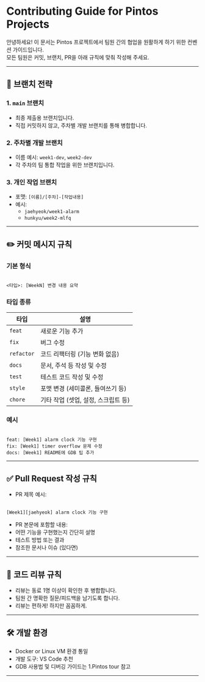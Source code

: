 # Contributing Guide for Pintos Projects

안녕하세요! 이 문서는 Pintos 프로젝트에서 팀원 간의 협업을 원활하게 하기 위한 컨벤션 가이드입니다.  
모든 팀원은 커밋, 브랜치, PR을 아래 규칙에 맞춰 작성해 주세요.

---

## 📌 브랜치 전략

### 1. `main` 브랜치
- 최종 제출용 브랜치입니다.  
- 직접 커밋하지 않고, 주차별 개발 브랜치를 통해 병합합니다.

### 2. 주차별 개발 브랜치
- 이름 예시: `week1-dev`, `week2-dev`
- 각 주차의 팀 통합 작업을 위한 브랜치입니다.

### 3. 개인 작업 브랜치
- 포맷: `[이름]/[주차]-[작업내용]`
- 예시:
  - `jaehyeok/week1-alarm`
  - `hunkyu/week2-mlfq`

---

## ✏️ 커밋 메시지 규칙

### 기본 형식
```

<타입>: [WeekN] 변경 내용 요약

```

### 타입 종류
| 타입     | 설명                                  |
|----------|---------------------------------------|
| `feat`   | 새로운 기능 추가                      |
| `fix`    | 버그 수정                            |
| `refactor` | 코드 리팩터링 (기능 변화 없음)       |
| `docs`   | 문서, 주석 등 작성 및 수정            |
| `test`   | 테스트 코드 작성 및 수정              |
| `style`  | 포맷 변경 (세미콜론, 들여쓰기 등)     |
| `chore`  | 기타 작업 (셋업, 설정, 스크립트 등)   |

### 예시
```

feat: [Week1] alarm clock 기능 구현
fix: [Week1] timer overflow 문제 수정
docs: [Week1] README에 GDB 팁 추가

```

---

## ✅ Pull Request 작성 규칙

- PR 제목 예시:
```

[Week1][jaehyeok] alarm clock 기능 구현

```

- PR 본문에 포함할 내용:
- 어떤 기능을 구현했는지 간단히 설명
- 테스트 방법 또는 결과
- 참조한 문서나 이슈 (있다면)

---

## 👀 코드 리뷰 규칙

- 리뷰는 동료 1명 이상이 확인한 후 병합합니다.
- 팀원 간 명확한 질문/피드백을 남기도록 합니다.
- 리뷰는 편하게! 하지만 꼼꼼하게.

---

## 🛠 개발 환경

- Docker or Linux VM 환경 통일
- 개발 도구: VS Code 추천
- GDB 사용법 및 디버깅 가이드는 1.Pintos tour 참고

---

